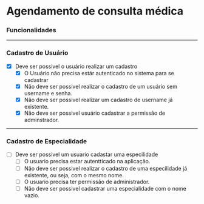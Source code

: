 # Agendamento de consulta médica

### **Funcionalidades**

---

### **Cadastro de Usuário**

- [x] Deve ser possivel o usuário realizar um cadastro
  - [x] O Usuário não precisa estár autenticado no sistema para se cadastrar
  - [x] Não deve ser possivel realizar o cadastro de um usuário sem username e senha.
  - [x] Não deve ser possivel realizar um cadastro de username já existente.
  - [x] Não deve ser possivel usuário cadastrar a permissão de adminstrador.

---

### **Cadastro de Especialidade**
- [ ] Deve ser possivel um usuario cadastar uma especilidade
  - [ ] O usuario precisa estar autentticado na aplicação.
  - [ ] Não deve ser possivel realizar o cadastro de uma especilidade já existente, ou seja, com o mesmo nome.
  - [ ] O usuario precisa ter permissão de administrador.
  - [ ] Não deve ser possivel cadastrar uma especialidade com o nome vazio.